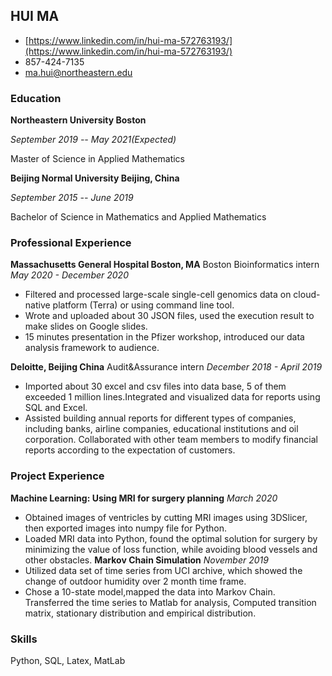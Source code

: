 ## HUI MA

-  [https://www.linkedin.com/in/hui-ma-572763193/](https://www.linkedin.com/in/hui-ma-572763193/)
- 857-424-7135
- [ma.hui@northeastern.edu](ma.hui@northeastern.edu)

### Education
**Northeastern University Boston**

_September 2019 -- May 2021(Expected)_

Master of Science in Applied Mathematics

**Beijing Normal University Beijing, China**

_September 2015 -- June 2019_

Bachelor of Science in Mathematics and Applied Mathematics

### Professional Experience
**Massachusetts General Hospital Boston, MA**
Boston Bioinformatics intern
_May 2020 - December 2020_
- Filtered and processed large-scale single-cell genomics data on cloud-native platform (Terra) or using command line tool.
- Wrote and uploaded about 30 JSON files, used the execution result to make slides on Google slides.
- 15 minutes presentation in the Pfizer workshop, introduced our data analysis framework to audience.

**Deloitte, Beijing China**
Audit&Assurance intern
_December 2018 - April 2019_
- Imported about 30 excel and csv files into data base, 5 of them exceeded 1 million lines.Integrated and visualized data for reports using SQL and Excel.
- Assisted building annual reports for different types of companies, including banks, airline companies, educational institutions and oil corporation. Collaborated with other team members to modify financial reports according to the expectation of customers.

### Project Experience
**Machine Learning: Using MRI for surgery planning**
_March 2020_
- Obtained images of ventricles by cutting MRI images using 3DSlicer, then exported images into numpy file for Python. 
- Loaded MRI data into Python, found the optimal solution for surgery by minimizing the value of loss function, while avoiding blood vessels and other obstacles.
**Markov Chain Simulation**
_November 2019_
- Utilized data set of time series from UCI archive, which showed the change of outdoor humidity over 2 month time frame. 
- Chose a 10-state model,mapped the data into Markov Chain. Transferred the time series to Matlab for analysis, Computed transition matrix, stationary distribution and empirical distribution.
### Skills
Python, SQL, Latex, MatLab 


